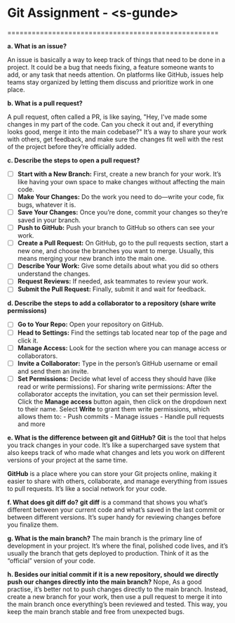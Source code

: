 # Git Assignment - \<s-gunde\>

====================================================

**a. What is an issue?** 

An issue is basically a way to keep track of things that need to be done in a project. It could be a bug that needs fixing, a feature someone wants to add, or any task that needs attention. On platforms like GitHub, issues help teams stay organized by letting them discuss and prioritize work in one place.

**b. What is a pull request?**

A pull request, often called a PR, is like saying, "Hey, I've made some changes in my part of the code. Can you check it out and, if everything looks good, merge it into the main codebase?" It’s a way to share your work with others, get feedback, and make sure the changes fit well with the rest of the project before they’re officially added.

**c. Describe the steps to open a pull request?**

- [ ] **Start with a New Branch:** First, create a new branch for your work. It’s like having your own space to make changes without affecting the main code.
- [ ] **Make Your Changes:** Do the work you need to do—write your code, fix bugs, whatever it is.
- [ ] **Save Your Changes:** Once you’re done, commit your changes so they’re saved in your branch.
- [ ] **Push to GitHub:** Push your branch to GitHub so others can see your work.
- [ ] **Create a Pull Request:** On GitHub, go to the pull requests section, start a new one, and choose the branches you want to merge. Usually, this means merging your new branch into the main one.
- [ ] **Describe Your Work:** Give some details about what you did so others understand the changes.
- [ ] **Request Reviews:** If needed, ask teammates to review your work.
- [ ] **Submit the Pull Request:** Finally, submit it and wait for feedback.

**d. Describe the steps to add a collaborator to a repository (share write permissions)**

- [ ] **Go to Your Repo:** Open your repository on GitHub.
- [ ] **Head to Settings:** Find the settings tab located near top of the page and click it.
- [ ] **Manage Access:** Look for the section where you can manage access or collaborators.
- [ ] **Invite a Collaborator:** Type in the person’s GitHub username or email and send them an invite.
- [ ] **Set Permissions:** Decide what level of access they should have (like read or write permissions).
       For sharing write permissions: After the collaborator accepts the invitation, you can set their permission level. Click the **Manage access** button again, then click on the dropdown next to their name.
       Select **Write** to grant them write permissions, which allows them to:
                - Push commits
                - Manage issues
                - Handle pull requests and more

**e. What is the difference between git and GitHub?**
**Git** is the tool that helps you track changes in your code. It’s like a supercharged save system that also keeps track of who made what changes and lets you work on different versions of your project at the same time.

**GitHub** is a place where you can store your Git projects online, making it easier to share with others, collaborate, and manage everything from issues to pull requests. It’s like a social network for your code.

**f. What does git diff do?**
**git diff** is a command that shows you what’s different between your current code and what’s saved in the last commit or between different versions. It’s super handy for reviewing changes before you finalize them.

**g. What is the main branch?**
The main branch is the primary line of development in your project. It’s where the final, polished code lives, and it’s usually the branch that gets deployed to production. Think of it as the “official” version of your code.

**h. Besides our initial commit if it is a new repository, should we directly push our changes directly into the main branch?**
Nope, As a good practise, it’s better not to push changes directly to the main branch. Instead, create a new branch for your work, then use a pull request to merge it into the main branch once everything’s been reviewed and tested. This way, you keep the main branch stable and free from unexpected bugs.
